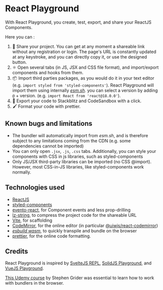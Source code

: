 # React Playground

With React Playground, you create, test, export, and share your ReactJS Components.

Here you can :

1. 🔗 Share your project. You can get at any moment a shareable link without any registration or login. The page's URL is constantly updated at any keystroke, and you can directly copy it, or use the designed button.
2. ⚛️ Open several tabs (in JS, JSX and CSS file format), and import/export components and hooks from them.
3. 📦 Import third parties packages, as you would do it in your text editor (e.g. `import styled from 'styled-components'`). React Playground will import them using internally [_esm.sh_]('https://esm.sh). you can select a version by adding `@` + version. (e.g. `import React from 'react@18.0.0'`).
4. 🔲 Export your code to Stackblitz and CodeSandbox with a click.
5. 🖌️ Format your code with prettier.

## Known bugs and limitations

- The bundler will automatically import from _esm.sh_, and is therefore subject to any limitations coming from the CDN (e.g. some dependencies cannot be imported)
- You can only open `.jsx`, `.js`, `.css` tabs. Additionally, you can style your components with CSS in js libraries, such as styled-components
- Only JS/JSX third-party libraries can be imported (no CSS @import). However, most CSS-in-JS libraries, like styled-components work normally.

## Technologies used

- [ReactJS](https://reactjs.org/)
- [styled-components](https://styled-components.com/)
- [evento-react](https://www.npmjs.com/package/evento-react/v/0.2.1), for Component events and less prop-drilling
- [lz-string](https://pieroxy.net/blog/pages/lz-string/index.html), to compress the project code for the shareable URL
- [Vite](https://vitejs.dev/), for scaffolding
- [CodeMirror](https://codemirror.net/), for the online editor (in particular [@uiwjs/react-codemirror](https://github.com/uiwjs/react-codemirror))
- [_esbuild wasm_](https://www.npmjs.com/package/esbuild-wasm), to quickly transpile and bundle on the browser
- [prettier](https://prettier.io/), for the online code formatting.

## Credits

React Playground is inspired by [SvelteJS REPL](https://svelte.dev/repl/hello-world), [SolidJS Playground](https://playground.solidjs.com/), and [VueJS Playground](https://sfc.vuejs.org/).

[This Udemy course](https://www.udemy.com/course/react-and-typescript-build-a-portfolio-project/) by Stephen Grider was essential to learn how to work with bundlers in the browser.
